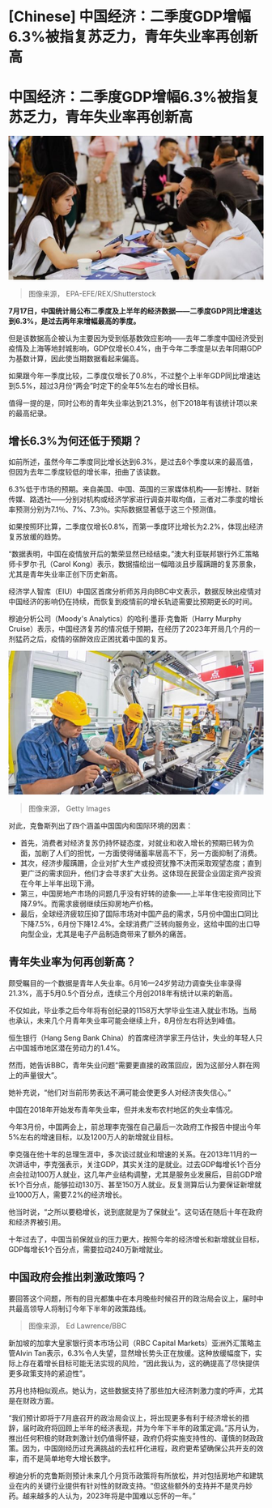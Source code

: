 # [Chinese] 中国经济：二季度GDP增幅6.3%被指复苏乏力，青年失业率再创新高

#  中国经济：二季度GDP增幅6.3%被指复苏乏力，青年失业率再创新高


![Job seekers and recruiters at a job fair in Beijing, China.](_130398222_capture.jpg)

> 图像来源，  EPA-EFE/REX/Shutterstock

**7月17日，中国统计局公布二季度及上半年的经济数据——二季度GDP同比增速达到6.3%，是过去两年来增幅最高的季度。**

但是该数据高企被认为主要因为受到低基数效应影响——去年二季度中国经济受到疫情及上海等地封城影响，GDP仅增长0.4%，由于今年二季度是以去年同期GDP为基数计算，因此使当期数据看起来偏高。

如果跟今年一季度比较，二季度仅增长了0.8%，不过整个上半年GDP同比增速达到5.5%，超过3月份“两会”时定下的全年5%左右的增长目标。

值得一提的是，同时公布的青年失业率达到21.3%，创下2018年有该统计项以来的最高纪录。

##  增长6.3%为何还低于预期？

如前所述，虽然今年二季度同比增长达到6.3%，是过去8个季度以来的最高值，但因为去年二季度较低的增长率，扭曲了该读数。

6.3%低于市场的预期。来自美国、中国、英国的三家媒体机构——彭博社、财新传媒、路透社——分别对机构或经济学家进行调查并取均值，三者对二季度的增长率预测分别为7.1％、7%、7.3％。实际数据显著低于这三个预测值。

如果按照环比算，二季度仅增长0.8%，而第一季度环比增长为2.2%，体现出经济复苏放缓的趋势。

“数据表明，中国在疫情放开后的繁荣显然已经结束。”澳大利亚联邦银行外汇策略师卡罗尔·孔（Carol Kong）表示，数据描绘出一幅暗淡且步履蹒跚的复苏景象，尤其是青年失业率正创下历史新高。

经济学人智库（EIU）中国区首席分析师苏月向BBC中文表示，数据反映出疫情对中国经济的影响仍在持续，而恢复到疫情前的增长轨迹需要比预期更长的时间。

穆迪分析公司（Moody's Analytics）的哈利·墨菲·克鲁斯（Harry Murphy Cruise）表示，中国经济复苏的情况低于预期，在经历了2023年开局几个月的一剂猛药之后，疫情的宿醉效应正困扰着中国的复苏。

![中国开启复苏二季度GDP增3.2%](_113421910_chinagdp.jpg)

> 图像来源，  Getty Images

对此，克鲁斯列出了四个涵盖中国国内和国际环境的因素：

  * 首先，消费者对经济复苏仍持怀疑态度，对就业和收入增长的预期已转为负面，加剧了人们的担忧，一方面使得储蓄率居高不下，另一方面抑制了消费。 
  * 其次，经济步履蹒跚，企业对扩大生产或投资犹豫不决而采取观望态度；直到更广泛的需求回升，他们才会寻求扩大业务。这体现在民营企业固定资产投资在今年上半年出现下滑。 
  * 第三，中国房地产市场的问题几乎没有好转的迹象——上半年住宅投资同比下降7.9%。而需求疲弱继续压抑房地产价格。 
  * 最后，全球经济疲软压抑了国际市场对中国产品的需求，5月份中国出口同比下降7.5%，6月份下降12.4%。全球消费广泛转向服务业，这给中国的出口导向型企业，尤其是电子产品制造商带来了额外的痛苦。 

##  青年失业率为何再创新高？

颇受瞩目的一个数据是青年人失业率。6月16—24岁劳动力调查失业率录得21.3%，高于5月0.5个百分点，连续三个月创2018年有统计以来的新高。

不仅如此，毕业季之后今年将有创纪录的1158万大学毕业生进入就业市场。当局也承认，未来几个月青年失业率可能会继续上升，8月份左右将达到峰值。

恒生银行（Hang Seng Bank China）的首席经济学家王丹估计，失业的年轻人只占中国城市地区潜在劳动力的1.4%。

然而，她告诉BBC，青年失业问题“需要更直接的政策回应，因为这部分人群在网上的声量很大”。

她补充说，“他们对当前形势表达不满可能会使更多人对经济丧失信心。”


中国在2018年开始发布青年失业率，但并未发布农村地区的失业率情况。

今年3月份，中国两会上，前总理李克强在自己最后一次政府工作报告中提出今年5%左右的增速目标，以及1200万人的新增就业目标。

李克强在他十年的总理生涯中，多次谈过就业和增速的关系。在2013年11月的一次讲话中，李克强表示，关注GDP，其实关注的是就业。过去GDP每增长1个百分点会拉动100万人就业，这几年产业结构调整，尤其是服务业发展后，目前GDP增长1个百分点，能够拉动130万、甚至150万人就业。反复测算后认为要保证新增就业1000万人，需要7.2%的经济增长。

他当时说，“之所以要稳增长，说到底就是为了保就业”。这句话在随后十年在政府和经济界被引用。

十年过去了，中国当前保就业的压力更大，按照今年的经济增长和新增就业目标，GDP每增长1个百分点，需要拉动240万新增就业。

##  中国政府会推出刺激政策吗？

要回答这个问题，所有的目光都集中在本月晚些时候召开的政治局会议上，届时中共最高领导人将制订今年下半年的政策路线。

> 图像来源，  Ed Lawrence/BBC

新加坡的加拿大皇家银行资本市场公司（RBC Capital Markets）亚洲外汇策略主管Alvin Tan表示，6.3%令人失望，显然增长势头正在放缓。这种放缓幅度下，实际上存在着增长目标可能无法实现的风险，“因此我认为，这的确提高了尽快提供更多政策支持的紧迫性”。

苏月也持相似观点。她认为，这些数据支持了那些加大经济刺激力度的呼声，尤其是在财政方面。

“我们预计即将于7月底召开的政治局会议上，将出现更多有利于经济增长的措辞，届时政府将回顾上半年的经济表现，并为今年下半年的政策定调。”苏月认为，推出任何积极的财政刺激计划仍值得怀疑，政府仍将实施支持性的、谨慎的财政政策。因为，中国刚经历过充满挑战的去杠杆化进程，政府更希望确保公共开支的效率，而不是简单地夸大增长数字。

穆迪分析的克鲁斯则预计未来几个月货币政策将有所放松，并对包括房地产和建筑业在内的关键行业提供有针对性的财政支持。“但这些额外的支持并不是灵丹妙药。越来越多的人认为，2023年将是中国难以忘怀的一年。”




